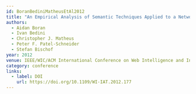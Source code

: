 ```yaml
---
id: BoranBediniMatheusEtAl2012
title: "An Empirical Analysis of Semantic Techniques Applied to a Network Management Classification Problem"
authors:
  - Aidan Boran
  - Ivan Bedini
  - Christopher J. Matheus
  - Peter F. Patel-Schneider
  - Stefan Bischof
year: 2012
venue: IEEE/WIC/ACM International Conference on Web Intelligence and Intelligent Agent Technology
category: conference
links:
  - label: DOI
    url: https://doi.org/10.1109/WI-IAT.2012.177
---
```

